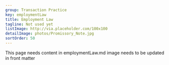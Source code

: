 ```yaml
---
group: Transaction Practice
key: employmentLaw
title: Employment Law
tagline: Not used yet
listImage: http://via.placeholder.com/100x100
detailImage: photos/Promissory_Note.jpg
sortOrder: 50
---
```

This page needs content in employmentLaw.md
image needs to be updated in front matter
